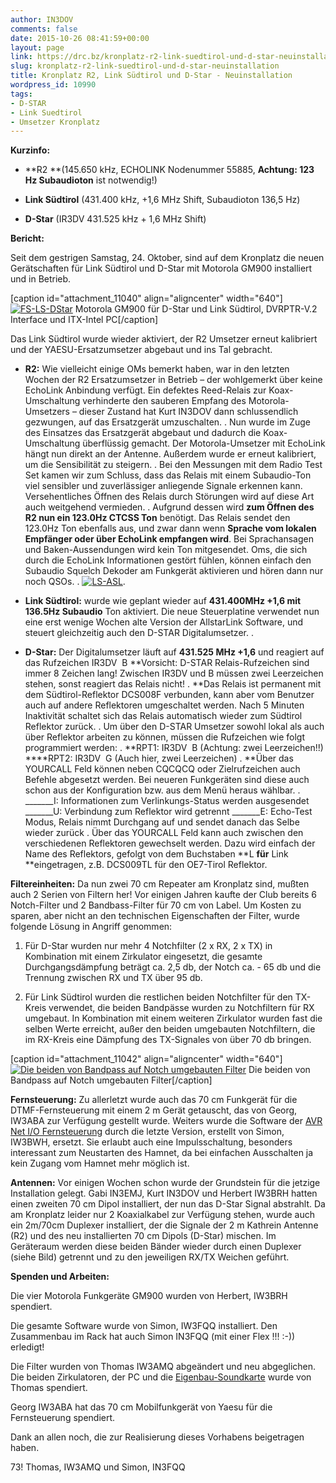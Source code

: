 ```yaml
---
author: IN3DOV
comments: false
date: 2015-10-26 08:41:59+00:00
layout: page
link: https://drc.bz/kronplatz-r2-link-suedtirol-und-d-star-neuinstallation/
slug: kronplatz-r2-link-suedtirol-und-d-star-neuinstallation
title: Kronplatz R2, Link Südtirol und D-Star - Neuinstallation
wordpress_id: 10990
tags:
- D-STAR
- Link Suedtirol
- Umsetzer Kronplatz
---
```


**Kurzinfo:**






	
  * **R2 **(145.650 kHz, ECHOLINK Nodenummer 55885, **Achtung: 123 Hz Subaudioton** ist notwendig!)

	
  * **Link Südtirol** (431.400 kHz, +1,6 MHz Shift, Subaudioton 136,5 Hz)

	
  * **D-Star** (IR3DV 431.525 kHz + 1,6 MHz Shift)


**Bericht:**

Seit dem gestrigen Samstag, 24. Oktober, sind auf dem Kronplatz die neuen Gerätschaften für Link Südtirol und D-Star mit Motorola GM900 installiert und in Betrieb.

[caption id="attachment_11040" align="aligncenter" width="640"][![FS-LS-DStar](https://drc.bz/wp-content/uploads/2015/10/FS-LS-DStar-1024x614.jpg)](https://drc.bz/wp-content/uploads/2015/10/FS-LS-DStar.jpg) Motorola GM900 für D-Star und Link Südtirol, DVRPTR-V.2 Interface und ITX-Intel PC[/caption]



Das Link Südtirol wurde wieder aktiviert, der R2 Umsetzer erneut kalibriert und der YAESU-Ersatzumsetzer abgebaut und ins Tal gebracht.



	
  * **R2:** Wie vielleicht einige OMs bemerkt haben, war in den letzten Wochen der R2 Ersatzumsetzer in Betrieb – der wohlgemerkt über keine EchoLink Anbindung verfügt. Ein defektes Reed-Relais zur Koax-Umschaltung verhinderte den sauberen Empfang des Motorola-Umsetzers – dieser Zustand hat Kurt IN3DOV dann schlussendlich gezwungen, auf das Ersatzgerät umzuschalten.
.
Nun wurde im Zuge des Einsatzes das Ersatzgerät abgebaut und dadurch die Koax-Umschaltung überflüssig gemacht. Der Motorola-Umsetzer mit EchoLink hängt nun direkt an der Antenne. Außerdem wurde er erneut kalibriert, um die Sensibilität zu steigern.
.
Bei den Messungen mit dem Radio Test Set kamen wir zum Schluss, dass das Relais mit einem Subaudio-Ton viel sensibler und zuverlässiger anliegende Signale erkennen kann. Versehentliches Öffnen des Relais durch Störungen wird auf diese Art auch weitgehend vermieden.
.
Aufgrund dessen wird **zum Öffnen des R2 nun ein 123.0Hz CTCSS Ton** benötigt. Das Relais sendet den 123.0Hz Ton ebenfalls aus, und zwar dann wenn **Sprache vom lokalen Empfänger oder über EchoLink empfangen wird**. Bei Sprachansagen und Baken-Aussendungen wird kein Ton mitgesendet. Oms, die sich durch die EchoLink Informationen gestört fühlen, können einfach den Subaudio Squelch Dekoder am Funkgerät aktivieren und hören dann nur noch QSOs.
.
[![LS-ASL](https://drc.bz/wp-content/uploads/2015/10/LS-ASL-1024x614.jpg)](https://drc.bz/wp-content/uploads/2015/10/LS-ASL.jpg).

	
  * **Link Südtirol:** wurde wie geplant wieder auf **431.400MHz +1,6 mit 136.5Hz Subaudio** Ton aktiviert. Die neue Steuerplatine verwendet nun eine erst wenige Wochen alte Version der AllstarLink Software, und steuert gleichzeitig auch den D-STAR Digitalumsetzer.
.

	
  * **D-Star:** Der Digitalumsetzer läuft auf **431.525 MHz +1,6** und reagiert auf das Rufzeichen IR3DV  B
**Vorsicht: D-STAR Relais-Rufzeichen sind immer 8 Zeichen lang! Zwischen IR3DV und B müssen zwei Leerzeichen stehen, sonst reagiert das Relais nicht!
.
**Das Relais ist permanent mit dem Südtirol-Reflektor DCS008F verbunden, kann aber vom Benutzer auch auf andere Reflektoren umgeschaltet werden. Nach 5 Minuten Inaktivität schaltet sich das Relais automatisch wieder zum Südtirol Reflektor zurück.
.
Um über den D-STAR Umsetzer sowohl lokal als auch über Reflektor arbeiten zu können, müssen die Rufzeichen wie folgt programmiert werden:
.
**RPT1: IR3DV  B (Achtung: zwei Leerzeichen!!)
****RPT2: IR3DV  G (Auch hier, zwei Leerzeichen)
.
**Über das YOURCALL Feld können neben CQCQCQ oder Zielrufzeichen auch Befehle abgesetzt werden. Bei neueren Funkgeräten sind diese auch schon aus der Konfiguration bzw. aus dem Menü heraus wählbar.
.
_______I: Informationen zum Verlinkungs-Status werden ausgesendet
_______U: Verbindung zum Reflektor wird getrennt
_______E: Echo-Test Modus, Relais nimmt Durchgang auf und sendet danach das Selbe wieder zurück
.
Über das YOURCALL Feld kann auch zwischen den verschiedenen Reflektoren gewechselt werden. Dazu wird einfach der Name des Reflektors, gefolgt von dem Buchstaben **L **für** Link **eingetragen, z.B. DCS009TL für den OE7-Tirol Reflektor.


**Filtereinheiten:** Da nun zwei 70 cm Repeater am Kronplatz sind, mußten auch 2 Serien von Filtern her! Vor einigen Jahren kaufte der Club bereits 6 Notch-Filter und 2 Bandbass-Filter für 70 cm von Label. Um Kosten zu sparen, aber nicht an den technischen Eigenschaften der Filter, wurde folgende Lösung in Angriff genommen:



	
  1. Für D-Star wurden nur mehr 4 Notchfilter (2 x RX, 2 x TX) in Kombination mit einem Zirkulator eingesetzt, die gesamte Durchgangsdämpfung beträgt ca. 2,5 db, der Notch ca. - 65 db und die Trennung zwischen RX und TX über 95 db.

	
  2. Für Link Südtirol wurden die restlichen beiden Notchfilter für den TX-Kreis verwendet, die beiden Bandpässe wurden zu Notchfiltern für RX umgebaut. In Kombination mit einem weiteren Zirkulator wurden fast die selben Werte erreicht, außer den beiden umgebauten Notchfiltern, die im RX-Kreis eine Dämpfung des TX-Signales von über 70 db bringen.


[caption id="attachment_11042" align="aligncenter" width="640"][![Die beiden von Bandpass auf Notch umgebauten Filter](https://drc.bz/wp-content/uploads/2015/10/Filter-1024x614.jpg)](https://drc.bz/wp-content/uploads/2015/10/Filter.jpg) Die beiden von Bandpass auf Notch umgebauten Filter[/caption]

**Fernsteuerung:** Zu allerletzt wurde auch das 70 cm Funkgerät für die DTMF-Fernsteuerung mit einem 2 m Gerät getauscht, das von Georg, IW3ABA zur Verfügung gestellt wurde. Weiters wurde die Software der [AVR Net I/O Fernsteuerung](https://drc.bz/interessante-links/bastelecke-umbau-und-eigenbau/analog-digitaltechnik/dtmf-und-lanhamnet-fernsteuerung/) durch die letzte Version, erstellt von Simon, IW3BWH, ersetzt. Sie erlaubt auch eine Impulsschaltung, besonders interessant zum Neustarten des Hamnet, da bei einfachen Ausschalten ja kein Zugang vom Hamnet mehr möglich ist.

**Antennen:** Vor einigen Wochen schon wurde der Grundstein für die jetzige Installation gelegt. Gabi IN3EMJ, Kurt IN3DOV und Herbert IW3BRH hatten einen zweiten 70 cm Dipol installiert, der nun das D-Star Signal abstrahlt. Da am Kronplatz leider nur 2 Koaxialkabel zur Verfügung stehen, wurde auch ein 2m/70cm Duplexer installiert, der die Signale der 2 m Kathrein Antenne (R2) und des neu installierten 70 cm Dipols (D-Star) mischen. Im Geräteraum werden diese beiden Bänder wieder durch einen Duplexer (siehe Bild) getrennt und zu den jeweiligen RX/TX Weichen geführt.

**Spenden und Arbeiten:**

Die vier Motorola Funkgeräte GM900 wurden von Herbert, IW3BRH spendiert.

Die gesamte Software wurde von Simon, IW3FQQ installiert. Den Zusammenbau im Rack hat auch Simon IN3FQQ (mit einer Flex !!! :-)) erledigt!

Die Filter wurden von Thomas IW3AMQ abgeändert und neu abgeglichen. Die beiden Zirkulatoren, der PC und die [Eigenbau-Soundkarte](https://drc.bz/link-sudtirol-by-iw3amq-thomas/) wurde von Thomas spendiert.

Georg IW3ABA hat das 70 cm Mobilfunkgerät von Yaesu für die Fernsteuerung spendiert.

Dank an allen noch, die zur Realisierung dieses Vorhabens beigetragen haben.

73! Thomas, IW3AMQ und Simon, IN3FQQ

